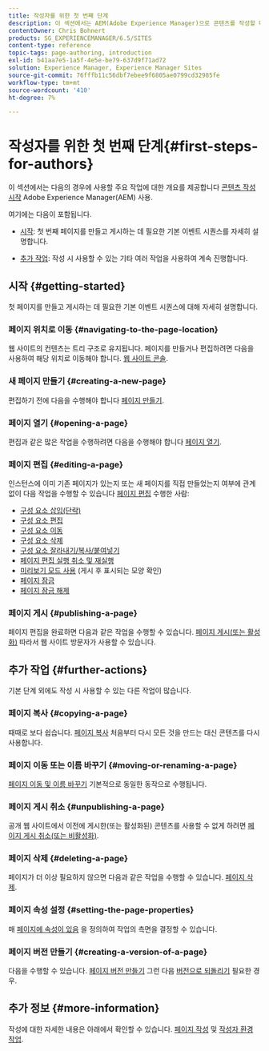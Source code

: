 ```yaml
---
title: 작성자를 위한 첫 번째 단계
description: 이 섹션에서는 AEM(Adobe Experience Manager)으로 콘텐츠를 작성할 때 사용하는 주요 작업에 대해 간략히 설명합니다.
contentOwner: Chris Bohnert
products: SG_EXPERIENCEMANAGER/6.5/SITES
content-type: reference
topic-tags: page-authoring, introduction
exl-id: b41aa7e5-1a5f-4e5e-be79-637d9f71ad72
solution: Experience Manager, Experience Manager Sites
source-git-commit: 76fffb11c56dbf7ebee9f6805ae0799cd32985fe
workflow-type: tm+mt
source-wordcount: '410'
ht-degree: 7%

---
```


# 작성자를 위한 첫 번째 단계{#first-steps-for-authors}

이 섹션에서는 다음의 경우에 사용할 주요 작업에 대한 개요를 제공합니다 [콘텐츠 작성 시작](/help/sites-authoring/author.md#concept-of-authoring-and-publishing) Adobe Experience Manager(AEM) 사용.

여기에는 다음이 포함됩니다.

* [시작](#getting-started): 첫 번째 페이지를 만들고 게시하는 데 필요한 기본 이벤트 시퀀스를 자세히 설명합니다.

* [추가 작업](#further-actions): 작성 시 사용할 수 있는 기타 여러 작업을 사용하여 계속 진행합니다.

## 시작 {#getting-started}

첫 페이지를 만들고 게시하는 데 필요한 기본 이벤트 시퀀스에 대해 자세히 설명합니다.

### 페이지 위치로 이동 {#navigating-to-the-page-location}

웹 사이트의 컨텐츠는 트리 구조로 유지됩니다. 페이지를 만들거나 편집하려면 다음을 사용하여 해당 위치로 이동해야 합니다. [웹 사이트 콘솔](/help/sites-classic-ui-authoring/author-env-basic-handling.md#navigating-with-the-websites-console).

### 새 페이지 만들기 {#creating-a-new-page}

편집하기 전에 다음을 수행해야 합니다 [페이지 만들기](/help/sites-classic-ui-authoring/classic-page-author-manage-pages.md#creating-a-new-page).

### 페이지 열기 {#opening-a-page}

편집과 같은 많은 작업을 수행하려면 다음을 수행해야 합니다 [페이지 열기](/help/sites-classic-ui-authoring/classic-page-author-manage-pages.md#opening-a-page-for-editing).

### 페이지 편집 {#editing-a-page}

인스턴스에 이미 기존 페이지가 있는지 또는 새 페이지를 직접 만들었는지 여부에 관계없이 다음 작업을 수행할 수 있습니다 [페이지 편집](/help/sites-classic-ui-authoring/classic-page-author-edit-content.md) 수행한 사람:

* [구성 요소 삽입(단락)](/help/sites-classic-ui-authoring/classic-page-author-edit-content.md#inserting-a-component)
* [구성 요소 편집](/help/sites-classic-ui-authoring/classic-page-author-edit-content.md#editing-a-component-content-and-properties)
* [구성 요소 이동](/help/sites-classic-ui-authoring/classic-page-author-edit-content.md#moving-a-component)
* [구성 요소 삭제](/help/sites-classic-ui-authoring/classic-page-author-edit-content.md#deleting-a-component)
* [구성 요소 잘라내기/복사/붙여넣기](/help/sites-classic-ui-authoring/classic-page-author-edit-content.md#cut-copy-paste-a-component)
* [페이지 편집 실행 취소 및 재실행](/help/sites-classic-ui-authoring/classic-page-author-edit-content.md#undoing-and-redoing-page-edits)
* [미리보기 모드 사용](/help/sites-classic-ui-authoring/classic-page-author-edit-content.md#previewing-pages) (게시 후 표시되는 모양 확인)
* [페이지 잠금](/help/sites-classic-ui-authoring/classic-page-author-edit-content.md#locking-a-page)
* [페이지 잠금 해제](/help/sites-classic-ui-authoring/classic-page-author-edit-content.md#unlocking-a-page)

### 페이지 게시 {#publishing-a-page}

페이지 편집을 완료하면 다음과 같은 작업을 수행할 수 있습니다. [페이지 게시(또는 활성화)](/help/sites-classic-ui-authoring/classic-page-author-publish-pages.md#main-pars-title-10) 따라서 웹 사이트 방문자가 사용할 수 있습니다.

## 추가 작업 {#further-actions}

기본 단계 외에도 작성 시 사용할 수 있는 다른 작업이 많습니다.

### 페이지 복사 {#copying-a-page}

때때로 보다 쉽습니다. [페이지 복사](/help/sites-classic-ui-authoring/classic-page-author-manage-pages.md#copying-and-pasting-a-page) 처음부터 다시 모든 것을 만드는 대신 콘텐츠를 다시 사용합니다.

### 페이지 이동 또는 이름 바꾸기 {#moving-or-renaming-a-page}

[페이지 이동 및 이름 바꾸기](/help/sites-classic-ui-authoring/classic-page-author-manage-pages.md#moving-or-renaming-page) 기본적으로 동일한 동작으로 수행됩니다.

### 페이지 게시 취소 {#unpublishing-a-page}

공개 웹 사이트에서 이전에 게시한(또는 활성화된) 콘텐츠를 사용할 수 없게 하려면 [페이지 게시 취소(또는 비활성화)](/help/sites-classic-ui-authoring/classic-page-author-publish-pages.md#unpublishing-a-page).

### 페이지 삭제 {#deleting-a-page}

페이지가 더 이상 필요하지 않으면 다음과 같은 작업을 수행할 수 있습니다. [페이지 삭제](/help/sites-classic-ui-authoring/classic-page-author-manage-pages.md#deleting-a-page).

### 페이지 속성 설정 {#setting-the-page-properties}

매 [페이지에 속성이 있음](/help/sites-classic-ui-authoring/classic-page-author-edit-page-properties.md) 을 정의하여 작업의 측면을 결정할 수 있습니다.

### 페이지 버전 만들기 {#creating-a-version-of-a-page}

다음을 수행할 수 있습니다. [페이지 버전 만들기](/help/sites-classic-ui-authoring/classic-page-author-work-with-versions.md#creating-a-new-version) 그런 다음 [버전으로 되돌리기](/help/sites-classic-ui-authoring/classic-page-author-work-with-versions.md#restoring-a-page-version-from-sidekick) 필요한 경우.

## 추가 정보 {#more-information}

작성에 대한 자세한 내용은 아래에서 확인할 수 있습니다. [페이지 작성](/help/sites-classic-ui-authoring/classic-page-author.md) 및 [작성자 환경 작업](/help/sites-classic-ui-authoring/author-env.md).
